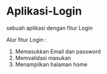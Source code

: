  # Aplikasi-Login
sebuah aplikasi dengan fitur Login

Alur fitur Login :
1. Memasukkan Email dan password
2. Memvalidasi masukan
3. Menampilkan halaman home
